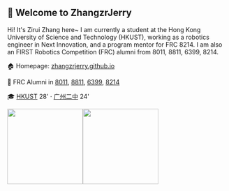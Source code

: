 ## 🙋 Welcome to ZhangzrJerry

Hi! It's Zirui Zhang here~ I am currently a student at the Hong Kong University of Science and Technology (HKUST), working as a robotics engineer in Next Innovation, and a program mentor for FRC 8214. I am also an FIRST Robotics Competition (FRC) alumni from 8011, 8811, 6399, 8214.

🏠 Homepage: [zhangzrjerry.github.io](https://zhangzrjerry.github.io)

🧭 FRC Alumni in [8011](https://www.thebluealliance.com/team/8011), [8811](https://www.thebluealliance.com/team/8811), [6399](https://www.thebluealliance.com/team/6399), [8214](https://www.thebluealliance.com/team/8214)

🎓 [HKUST](https://hkust.edu.hk/) 28' · [广州二中](https://www.gdgzez.com.cn/) 24'

<a href="https://zhangzrjerry.github.io"><img height="173px" src="https://github-readme-stats.vercel.app/api?username=zhangzrjerry&count_private=true&show_icons=true" /><!-- wi*quL3fcV --><img height="173px" src="https://github-readme-stats.vercel.app/api/top-langs/?username=zhangzrjerry&layout=compact" /></a>

